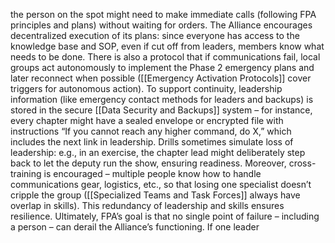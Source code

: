 the person on the spot might need to make immediate calls (following FPA principles and plans) without waiting for orders. The Alliance encourages decentralized execution of its plans: since everyone has access to the knowledge base and SOP, even if cut off from leaders, members know what needs to be done. There is also a protocol that if communications fail, local groups act autonomously to implement the Phase 2 emergency plans and later reconnect when possible ([[Emergency Activation Protocols]] cover triggers for autonomous action). To support continuity, leadership information (like emergency contact methods for leaders and backups) is stored in the secure [[Data Security and Backups]] system – for instance, every chapter might have a sealed envelope or encrypted file with instructions “If you cannot reach any higher command, do X,” which includes the next link in leadership. Drills sometimes simulate loss of leadership: e.g., in an exercise, the chapter lead might deliberately step back to let the deputy run the show, ensuring readiness. Moreover, cross-training is encouraged – multiple people know how to handle communications gear, logistics, etc., so that losing one specialist doesn’t cripple the group ([[Specialized Teams and Task Forces]] always have overlap in skills). This redundancy of leadership and skills ensures resilience. Ultimately, FPA’s goal is that no single point of failure – including a person – can derail the Alliance’s functioning. If one leader